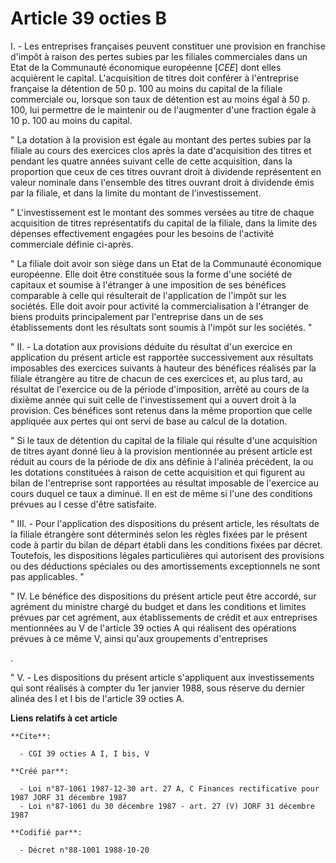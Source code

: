 # Article 39 octies B

I. - Les entreprises françaises peuvent constituer une provision en franchise d'impôt à raison des pertes subies par les
filiales commerciales dans un Etat de la Communauté économique européenne [*CEE*]  dont elles acquièrent le capital.
L'acquisition de titres doit conférer à l'entreprise française la détention de 50 p. 100 au moins du capital de la filiale
commerciale ou, lorsque son taux de détention est au moins égal à 50 p. 100, lui permettre de le maintenir ou de l'augmenter
d'une fraction égale à 10 p. 100 au moins du capital.

" La dotation à la provision est égale au montant des pertes subies par la filiale au cours des exercices clos après la date
d'acquisition des titres et pendant les quatre années suivant celle de cette acquisition, dans la proportion que ceux de ces
titres ouvrant droit à dividende représentent en valeur nominale dans l'ensemble des titres ouvrant droit à dividende émis
par la filiale, et dans la limite du montant de l'investissement.

" L'investissement est le montant des sommes versées au titre de chaque acquisition de titres représentatifs du capital de la
filiale, dans la limite des dépenses effectivement engagées pour les besoins de l'activité commerciale définie ci-après.

" La filiale doit avoir son siège dans un Etat de la Communauté économique européenne. Elle doit être constituée sous la
forme d'une société de capitaux et soumise à l'étranger à une imposition de ses bénéfices comparable à celle qui résulterait
de l'application de l'impôt sur les sociétés. Elle doit avoir pour activité la commercialisation à l'étranger de biens
produits principalement par l'entreprise dans un de ses établissements dont les résultats sont soumis à l'impôt sur les
sociétés. "

" II. - La dotation aux provisions déduite du résultat d'un exercice en application du présent article est rapportée
successivement aux résultats imposables des exercices suivants à hauteur des bénéfices réalisés par la filiale étrangère au
titre de chacun de ces exercices et, au plus tard, au résultat de l'exercice ou de la période d'imposition, arrêté au cours
de la dixième année qui suit celle de l'investissement qui a ouvert droit à la provision. Ces bénéfices sont retenus dans la
même proportion que celle appliquée aux pertes qui ont servi de base au calcul de la dotation.

" Si le taux de détention du capital de la filiale qui résulte d'une acquisition de titres ayant donné lieu à la provision
mentionnée au présent article est réduit au cours de la période de dix ans définie à l'alinéa précédent, la ou les dotations
constituées à raison de cette acquisition et qui figurent au bilan de l'entreprise sont rapportées au résultat imposable de
l'exercice au cours duquel ce taux a diminué. Il en est de même si l'une des conditions prévues au I cesse d'être satisfaite.

" III. - Pour l'application des dispositions du présent article, les résultats de la filiale étrangère sont déterminés selon
les règles fixées par le présent code à partir du bilan de départ établi dans les conditions fixées par décret. Toutefois,
les dispositions légales particulières qui autorisent des provisions ou des déductions spéciales ou des amortissements
exceptionnels ne sont pas applicables. "

" IV. Le bénéfice des dispositions du présent article peut être accordé, sur agrément du ministre chargé du budget et dans
les conditions et limites prévues par cet agrément, aux établissements de crédit et aux entreprises mentionnées au V de
l'article 39 octies A qui réalisent des opérations prévues à ce même V, ainsi qu'aux groupements d'entreprises

.

" V. - Les dispositions du présent article s'appliquent aux investissements qui sont réalisés à compter du 1er janvier 1988,
sous réserve du dernier alinéa des I et I bis de l'article 39 octies A.

**Liens relatifs à cet article**

	**Cite**:

	  - CGI 39 octies A I, I bis, V

	**Créé par**:

	  - Loi n°87-1061 1987-12-30 art. 27 A, C Finances rectificative pour 1987 JORF 31 décembre 1987
	  - Loi n°87-1061 du 30 décembre 1987 - art. 27 (V) JORF 31 décembre 1987

	**Codifié par**:

	  - Décret n°88-1001 1988-10-20
